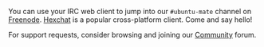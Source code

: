 <!-- 
.. title: IRC
.. slug: irc
.. date: 2014-06-10 23:01:09 UTC
.. tags: Ubuntu,MATE,IRC
.. link: 
.. description: 
.. type: text
.. author: Martin Wimpress
-->

You can use your IRC web client to jump into our `#ubuntu-mate` channel on
[Freenode](https://freenode.net/). [Hexchat](https://hexchat.github.io/) is
a popular cross-platform client. Come and say hello!

For support requests, consider browsing and joining our
[Community](https://ubuntu-mate.community) forum.

